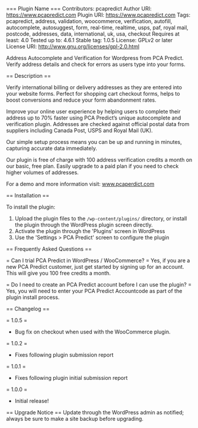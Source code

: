 === Plugin Name ===
Contributors: pcapredict
Author URI: https://www.pcapredict.com
Plugin URI: https://www.pcapredict.com
Tags: pcapredict, address, validation, woocommerce, verification, autofill, autocomplete, autosuggest, form, real-time, realtime, usps, paf, royal mail, postcode, addresses, data, international, uk, usa, checkout
Requires at least: 4.0
Tested up to: 4.6.1
Stable tag: 1.0.5
License: GPLv2 or later
License URI: http://www.gnu.org/licenses/gpl-2.0.html

Address Autocomplete and Verification for Wordpress from PCA Predict. Verify address details and check for errors as users type into your forms.

== Description ==

Verify international billing or delivery addresses as they are entered into your website forms. Perfect for shopping cart checkout forms, helps to boost conversions and reduce your form abandonment rates.

Improve your online user experience by helping users to complete their address up to 70% faster using PCA Predict’s unique autocomplete and verification plugin. Addresses are checked against official postal data from suppliers including Canada Post, USPS and Royal Mail (UK).

Our simple setup process means you can be up and running in minutes, capturing accurate data immediately.

Our plugin is free of charge with 100 address verification credits a month on our basic, free plan. Easily upgrade to a paid plan if you need to check higher volumes of addresses.

For a demo and more information visit: www.pcaperdict.com

== Installation ==

To install the plugin:

1. Upload the plugin files to the `/wp-content/plugins/` directory, or install the plugin through the WordPress plugin screen directly.
2. Activate the plugin through the 'Plugins' screen in WordPress
3. Use the 'Settings > PCA Predict' screen to configure the plugin

== Frequently Asked Questions ==

= Can I trial PCA Predict in WordPress / WooCommerce? =
Yes, if you are a new PCA Predict customer, just get started by signing up for an account. This will give you 100 free credits a month.

= Do I need to create an PCA Predict account before I can use the plugin? =
Yes, you will need to enter your PCA Predict Accountcode as part of the plugin install process.

== Changelog ==

= 1.0.5 =
* Bug fix on checkout when used with the WooCommerce plugin.

= 1.0.2 =
* Fixes following plugin submission report

= 1.0.1 =
* Fixes following plugin initial submission report

= 1.0.0 =
* Initial release!

== Upgrade Notice ==
Update through the WordPress admin as notified; always be sure to make a site backup before upgrading.
